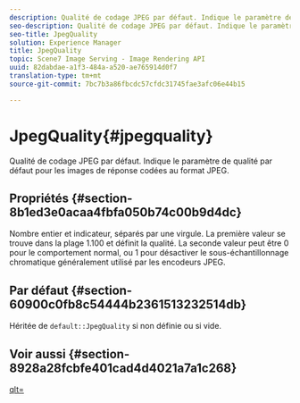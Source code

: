 ```yaml
---
description: Qualité de codage JPEG par défaut. Indique le paramètre de qualité par défaut pour les images de réponse codées au format JPEG.
seo-description: Qualité de codage JPEG par défaut. Indique le paramètre de qualité par défaut pour les images de réponse codées au format JPEG.
seo-title: JpegQuality
solution: Experience Manager
title: JpegQuality
topic: Scene7 Image Serving - Image Rendering API
uuid: 82dabdae-a1f3-484a-a520-ae765914d0f7
translation-type: tm+mt
source-git-commit: 7bc7b3a86fbcdc57cfdc31745fae3afc06e44b15

---
```



# JpegQuality{#jpegquality}

Qualité de codage JPEG par défaut. Indique le paramètre de qualité par défaut pour les images de réponse codées au format JPEG.

## Propriétés {#section-8b1ed3e0acaa4fbfa050b74c00b9d4dc}

Nombre entier et indicateur, séparés par une virgule. La première valeur se trouve dans la plage 1.100 et définit la qualité. La seconde valeur peut être 0 pour le comportement normal, ou 1 pour désactiver le sous-échantillonnage chromatique généralement utilisé par les encodeurs JPEG.

## Par défaut {#section-60900c0fb8c54444b2361513232514db}

Héritée de `default::JpegQuality` si non définie ou si vide.

## Voir aussi {#section-8928a28fcbfe401cad4d4021a7a1c268}

[qlt=](../../../../../ir-api/http-protocol/image-rendering-api-ref/c-ir-http-protocol-ref/c-ir-http-protocol-command-reference/r-ir-qlt.md#reference-27b91c226eb241d0a14a29af3b3afdbd)
